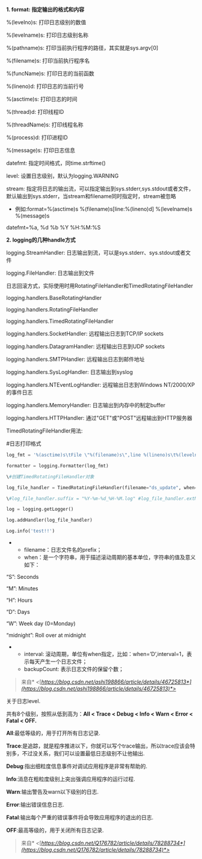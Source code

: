 **1. format: 指定输出的格式和内容**

%(levelno)s: 打印日志级别的数值

 %(levelname)s: 打印日志级别名称

 %(pathname)s: 打印当前执行程序的路径，其实就是sys.argv[0]

 %(filename)s: 打印当前执行程序名

 %(funcName)s: 打印日志的当前函数

 %(lineno)d: 打印日志的当前行号

 %(asctime)s: 打印日志的时间

 %(thread)d: 打印线程ID

 %(threadName)s: 打印线程名称

%(process)d: 打印进程ID

%(message)s: 打印日志信息

datefmt: 指定时间格式，同time.strftime()

level: 设置日志级别，默认为logging.WARNING

stream: 指定将日志的输出流，可以指定输出到sys.stderr,sys.stdout或者文件，默认输出到sys.stderr，当stream和filename同时指定时，stream被忽略

- 例如:format=%(asctime)s %(filename)s[line:%(lineno)d] %(levelname)s %(message)s 

datefmt=%a, %d %b %Y %H:%M:%S

**2. logging的几种handle方式**

logging.StreamHandler: 日志输出到流，可以是sys.stderr、sys.stdout或者文件

logging.FileHandler: 日志输出到文件

日志回滚方式，实际使用时用RotatingFileHandler和TimedRotatingFileHandler

logging.handlers.BaseRotatingHandler

logging.handlers.RotatingFileHandler

logging.handlers.TimedRotatingFileHandler

logging.handlers.SocketHandler: 远程输出日志到TCP/IP sockets

logging.handlers.DatagramHandler: 远程输出日志到UDP sockets

logging.handlers.SMTPHandler: 远程输出日志到邮件地址

logging.handlers.SysLogHandler: 日志输出到syslog

logging.handlers.NTEventLogHandler: 远程输出日志到Windows NT/2000/XP的事件日志

logging.handlers.MemoryHandler: 日志输出到内存中的制定buffer

logging.handlers.HTTPHandler: 通过"GET"或"POST"远程输出到HTTP服务器

 

TimedRotatingFileHandler用法:

 

\#日志打印格式

```python
log_fmt = '%(asctime)s\tFile \"%(filename)s\",line %(lineno)s\t%(levelname)s: %(message)s'

formatter = logging.Formatter(log_fmt)

\#创建TimedRotatingFileHandler对象

log_file_handler = TimedRotatingFileHandler(filename="ds_update", when="M", interval=2, backupCount=2)

\#log_file_handler.suffix = "%Y-%m-%d_%H-%M.log" #log_file_handler.extMatch = re.compile(r"^\d{4}-\d{2}-\d{2}_\d{2}-\d{2}.log$") log_file_handler.setFormatter(formatter) logging.basicConfig(level=logging.INFO)

log = logging.getLogger()

log.addHandler(log_file_handler)

Log.info('test!!')
```



- - filename：日志文件名的prefix；
  - when：是一个字符串，用于描述滚动周期的基本单位，字符串的值及意义如下： 

“S”: Seconds 

“M”: Minutes 

“H”: Hours 

“D”: Days 

“W”: Week day (0=Monday) 

“midnight”: Roll over at midnight

- - interval: 滚动周期，单位有when指定，比如：when=’D’,interval=1，表示每天产生一个日志文件；
  - backupCount: 表示日志文件的保留个数；

> 来自* *<*[*https://blog.csdn.net/ashi198866/article/details/46725813*](https://blog.csdn.net/ashi198866/article/details/46725813)*>*

 

 

关于日志level.

共有8个级别，按照从低到高为：**All < Trace < Debug < Info < Warn < Error < Fatal < OFF.**

**All**:最低等级的，用于打开所有日志记录.

**Trace**:是追踪，就是程序推进以下，你就可以写个trace输出，所以trace应该会特别多，不过没关系，我们可以设置最低日志级别不让他输出.

**Debug**:指出细粒度信息事件对调试应用程序是非常有帮助的.

**Info**:消息在粗粒度级别上突出强调应用程序的运行过程.

**Warn**:输出警告及warn以下级别的日志.

**Error**:输出错误信息日志.

**Fatal**:输出每个严重的错误事件将会导致应用程序的退出的日志.

**OFF**:最高等级的，用于关闭所有日志记录.

 

> 来自* *<*[*https://blog.csdn.net/Q176782/article/details/78288734*](https://blog.csdn.net/Q176782/article/details/78288734)*>*

 

 

 

 

 

 

 

 

 

 

 